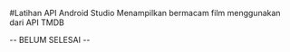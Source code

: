 #Latihan API Android Studio 
Menampilkan bermacam film menggunakan dari API TMDB

-- BELUM SELESAI --
